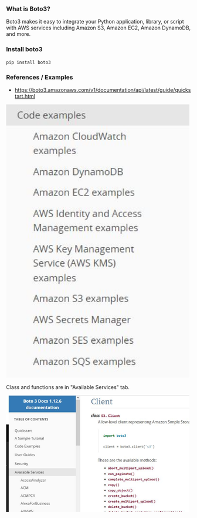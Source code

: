 
### What is Boto3?

Boto3 makes it easy to integrate your Python application, library, or script with AWS services including Amazon S3, Amazon EC2, Amazon DynamoDB, and more.

### Install boto3
```
pip install boto3
```

### References / Examples 
- https://boto3.amazonaws.com/v1/documentation/api/latest/guide/quickstart.html

<img src="metadata/sample.JPG" width = "500"> 

Class and functions are in "Available Services" tab.

<img src="metadata/sample2.JPG" width = "500"> 